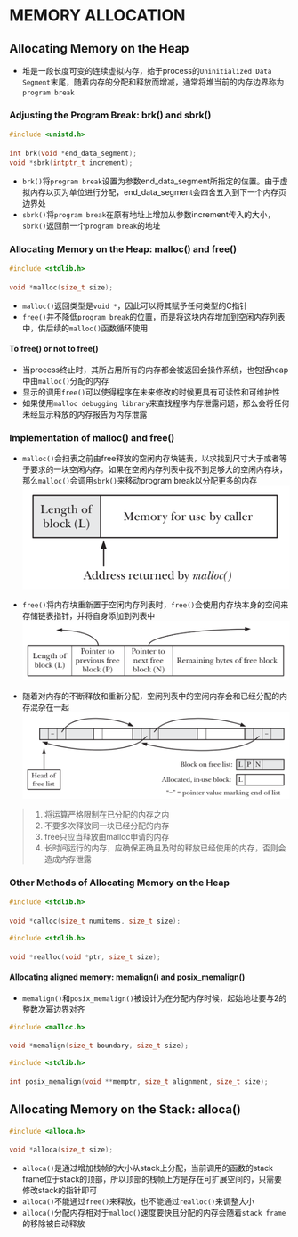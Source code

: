 # MEMORY ALLOCATION

## Allocating Memory on the Heap

- 堆是一段长度可变的连续虚拟内存，始于process的`Uninitialized Data Segment`末尾，随着内存的分配和释放而增减，通常将堆当前的内存边界称为`program break`

### Adjusting the Program Break: brk() and sbrk()

```c
#include <unistd.h>

int brk(void *end_data_segment);
void *sbrk(intptr_t increment);
```

- `brk()`将`program break`设置为参数end_data_segment所指定的位置。由于虚拟内存以页为单位进行分配，end_data_segment会四舍五入到下一个内存页边界处
- `sbrk()`将`program break`在原有地址上增加从参数increment传入的大小，`sbrk()`返回前一个`program break`的地址

### Allocating Memory on the Heap: malloc() and free()

```c
#include <stdlib.h>

void *malloc(size_t size);
```

- `malloc()`返回类型是`void *`，因此可以将其赋予任何类型的C指针
- `free()`并不降低`program break`的位置，而是将这块内存增加到空闲内存列表中，供后续的`malloc()`函数循环使用

#### To free() or not to free()

- 当process终止时，其所占用所有的内存都会被返回会操作系统，也包括heap中由`malloc()`分配的内存
- 显示的调用`free()`可以使得程序在未来修改的时候更具有可读性和可维护性
- 如果使用`malloc debugging library`来查找程序内存泄露问题，那么会将任何未经显示释放的内存报告为内存泄露

### Implementation of malloc() and free()

- `malloc()`会扫表之前由free释放的空闲内存块链表，以求找到尺寸大于或者等于要求的一块空闲内存。如果在空闲内存列表中找不到足够大的空闲内存块，那么`malloc()`会调用`sbrk()`来移动program
  break以分配更多的内存
  ![7-1.png](./img/7-1.png)

- `free()`将内存块重新置于空闲内存列表时，`free()`会使用内存块本身的空间来存储链表指针，并将自身添加到列表中
  ![7-2.png](./img/7-2.png)

- 随着对内存的不断释放和重新分配，空闲列表中的空闲内存会和已经分配的内存混杂在一起
  ![7-3.png](./img/7-3.png)

> 1. 将运算严格限制在已分配的内存之内
> 2. 不要多次释放同一块已经分配的内存
> 3. free只应当释放由malloc申请的内存
> 4. 长时间运行的内存，应确保正确且及时的释放已经使用的内存，否则会造成内存泄露

### Other Methods of Allocating Memory on the Heap

```c
#include <stdlib.h>

void *calloc(size_t numitems, size_t size);
```

```c
#include <stdlib.h>

void *realloc(void *ptr, size_t size);
```

#### Allocating aligned memory: memalign() and posix_memalign()

- `memalign()`和`posix_memalign()`被设计为在分配内存时候，起始地址要与2的整数次幂边界对齐

```c
#include <malloc.h>

void *memalign(size_t boundary, size_t size);
```

```c
#include <stdlib.h>

int posix_memalign(void **memptr, size_t alignment, size_t size);
```

## Allocating Memory on the Stack: alloca()

```c
#include <alloca.h>

void *alloca(size_t size);
```

- `alloca()`是通过增加栈帧的大小从stack上分配，当前调用的函数的stack frame位于stack的顶部，所以顶部的栈帧上方是存在可扩展空间的，只需要修改stack的指针即可
- `alloca()`不能通过`free()`来释放，也不能通过`realloc()`来调整大小
- `alloca()`分配内存相对于`malloc()`速度要快且分配的内存会随着`stack frame`的移除被自动释放
